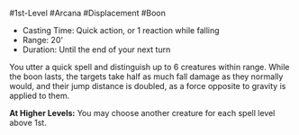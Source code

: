 #1st-Level #Arcana #Displacement #Boon
 
- Casting Time: Quick action, or 1 reaction while falling
- Range: 20'
- Duration: Until the end of your next turn  

You utter a quick spell and distinguish up to 6 creatures within range. While the boon lasts, the targets take half as much fall damage as they normally would, and their jump distance is doubled, as a force opposite to gravity is applied to them.
 
**At Higher Levels:** You may choose another creature for each spell level above 1st.